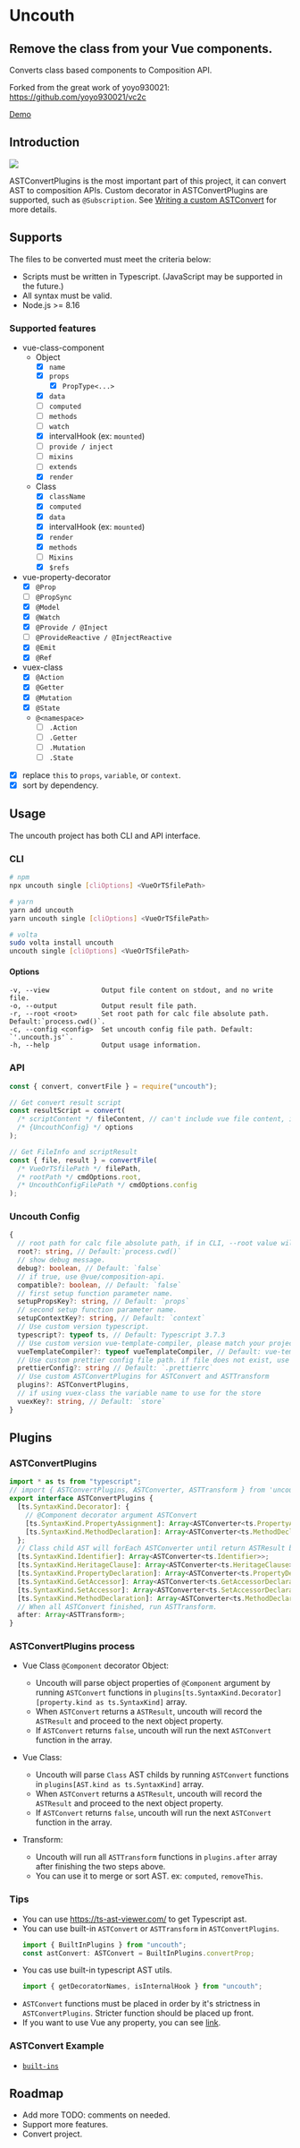 # Uncouth

## Remove the class from your Vue components.

Converts class based components to Composition API.

Forked from the great work of yoyo930021: https://github.com/yoyo930021/vc2c

[Demo](https://jaredmcateer.github.io/uncouth/)

## Introduction

![](https://github.com/jaredmcateer/uncouth/blob/master/doc/flow.png)

ASTConvertPlugins is the most important part of this project, it can convert AST to composition APIs.
Custom decorator in ASTConvertPlugins are supported, such as `@Subscription`.
See [Writing a custom ASTConvert](#plugins) for more details.

## Supports

The files to be converted must meet the criteria below:

- Scripts must be written in Typescript. (JavaScript may be supported in the future.)
- All syntax must be valid.
- Node.js >= 8.16

### Supported features

- vue-class-component
  - Object
    - [x] `name`
    - [x] `props`
      - [x] `PropType<...>`
    - [x] `data`
    - [ ] `computed`
    - [ ] `methods`
    - [ ] `watch`
    - [x] intervalHook (ex: `mounted`)
    - [ ] `provide / inject`
    - [ ] `mixins`
    - [ ] `extends`
    - [x] `render`
  - Class
    - [x] `className`
    - [x] `computed`
    - [x] `data`
    - [x] intervalHook (ex: `mounted`)
    - [x] `render`
    - [x] `methods`
    - [ ] `Mixins`
    - [x] `$refs`
- vue-property-decorator
  - [x] `@Prop`
  - [ ] `@PropSync`
  - [x] `@Model`
  - [x] `@Watch`
  - [x] `@Provide / @Inject`
  - [ ] `@ProvideReactive / @InjectReactive`
  - [x] `@Emit`
  - [x] `@Ref`
- vuex-class
  - [x] `@Action`
  - [x] `@Getter`
  - [x] `@Mutation`
  - [x] `@State`
  - `@<namespace>`
    - [ ] `.Action`
    - [ ] `.Getter`
    - [ ] `.Mutation`
    - [ ] `.State`
- [x] replace `this` to `props`, `variable`, or `context`.
- [x] sort by dependency.

## Usage

The uncouth project has both CLI and API interface.

### CLI

```bash
# npm
npx uncouth single [cliOptions] <VueOrTSfilePath>

# yarn
yarn add uncouth
yarn uncouth single [cliOptions] <VueOrTSfilePath>

# volta
sudo volta install uncouth
uncouth single [cliOptions] <VueOrTSfilePath>
```

#### Options

```
-v, --view             Output file content on stdout, and no write file.
-o, --output           Output result file path.
-r, --root <root>      Set root path for calc file absolute path. Default:`process.cwd()`.
-c, --config <config>  Set uncouth config file path. Default: `'.uncouth.js'`.
-h, --help             Output usage information.
```

### API

```typescript
const { convert, convertFile } = require("uncouth");

// Get convert result script
const resultScript = convert(
  /* scriptContent */ fileContent, // can't include vue file content, if vue file, only input script element content
  /* {UncouthConfig} */ options
);

// Get FileInfo and scriptResult
const { file, result } = convertFile(
  /* VueOrTSfilePath */ filePath,
  /* rootPath */ cmdOptions.root,
  /* UncouthConfigFilePath */ cmdOptions.config
);
```

### Uncouth Config

```typescript
{
  // root path for calc file absolute path, if in CLI, --root value will replace.
  root?: string, // Default:`process.cwd()`
  // show debug message.
  debug?: boolean, // Default: `false`
  // if true, use @vue/composition-api.
  compatible?: boolean, // Default: `false`
  // first setup function parameter name.
  setupPropsKey?: string, // Default: `props`
  // second setup function parameter name.
  setupContextKey?: string, // Default: `context`
  // Use custom version typescript.
  typescript?: typeof ts, // Default: Typescript 3.7.3
  // Use custom version vue-template-compiler, please match your project vue versions.
  vueTemplateCompiler?: typeof vueTemplateCompiler, // Default: vue-template-compiler 2.6.11
  // Use custom prettier config file path. if file does not exist, use default uncouth prettier config.
  prettierConfig?: string // Default: `.prettierrc`
  // Use custom ASTConvertPlugins for ASTConvert and ASTTransform
  plugins?: ASTConvertPlugins,
  // if using vuex-class the variable name to use for the store
  vuexKey?: string, // Default: `store`
}
```

## Plugins

### ASTConvertPlugins

```typescript
import * as ts from "typescript";
// import { ASTConvertPlugins, ASTConverter, ASTTransform } from 'uncouth'
export interface ASTConvertPlugins {
  [ts.SyntaxKind.Decorator]: {
    // @Component decorator argument ASTConvert
    [ts.SyntaxKind.PropertyAssignment]: Array<ASTConverter<ts.PropertyAssignment>>;
    [ts.SyntaxKind.MethodDeclaration]: Array<ASTConverter<ts.MethodDeclaration>>;
  };
  // Class child AST will forEach ASTConverter until return ASTResult by AST SyntaxKind
  [ts.SyntaxKind.Identifier]: Array<ASTConverter<ts.Identifier>>;
  [ts.SyntaxKind.HeritageClause]: Array<ASTConverter<ts.HeritageClause>>;
  [ts.SyntaxKind.PropertyDeclaration]: Array<ASTConverter<ts.PropertyDeclaration>>;
  [ts.SyntaxKind.GetAccessor]: Array<ASTConverter<ts.GetAccessorDeclaration>>;
  [ts.SyntaxKind.SetAccessor]: Array<ASTConverter<ts.SetAccessorDeclaration>>;
  [ts.SyntaxKind.MethodDeclaration]: Array<ASTConverter<ts.MethodDeclaration>>;
  // When all ASTConvert finished, run ASTTransform.
  after: Array<ASTTransform>;
}
```

### ASTConvertPlugins process

- Vue Class `@Component` decorator Object:

  - Uncouth will parse object properties of `@Component` argument by running `ASTConvert` functions in `plugins[ts.SyntaxKind.Decorator][property.kind as ts.SyntaxKind]` array.
  - When `ASTConvert` returns a `ASTResult`, uncouth will record the `ASTResult` and proceed to the next object property.
  - If `ASTConvert` returns `false`, uncouth will run the next `ASTConvert` function in the array.

- Vue Class:

  - Uncouth will parse `Class` AST childs by running `ASTConvert` functions in `plugins[AST.kind as ts.SyntaxKind]` array.
  - When `ASTConvert` returns a `ASTResult`, uncouth will record the `ASTResult` and proceed to the next object property.
  - If `ASTConvert` returns `false`, uncouth will run the next `ASTConvert` function in the array.

- Transform:
  - Uncouth will run all `ASTTransform` functions in `plugins.after` array after finishing the two steps above.
  - You can use it to merge or sort AST. ex: `computed`, `removeThis`.

### Tips

- You can use https://ts-ast-viewer.com/ to get Typescript ast.
- You can use built-in `ASTConvert` or `ASTTransform` in `ASTConvertPlugins`.
  ```typescript
  import { BuiltInPlugins } from "uncouth";
  const astConvert: ASTConvert = BuiltInPlugins.convertProp;
  ```
- You cas use built-in typescript AST utils.
  ```typescript
  import { getDecoratorNames, isInternalHook } from "uncouth";
  ```
- `ASTConvert` functions must be placed in order by it's strictness in `ASTConvertPlugins`. Stricter function should be placed up front.
- If you want to use Vue any property, you can see [link](https://github.com/yoyo930021/uncouth/blob/master/src/plugins/vue-property-decorator/Watch.ts#L75).

### ASTConvert Example

- [`built-ins`](https://github.com/yoyo930021/uncouth/blob/master/src/plugins)

## Roadmap

- Add more TODO: comments on needed.
- Support more features.
- Convert project.
